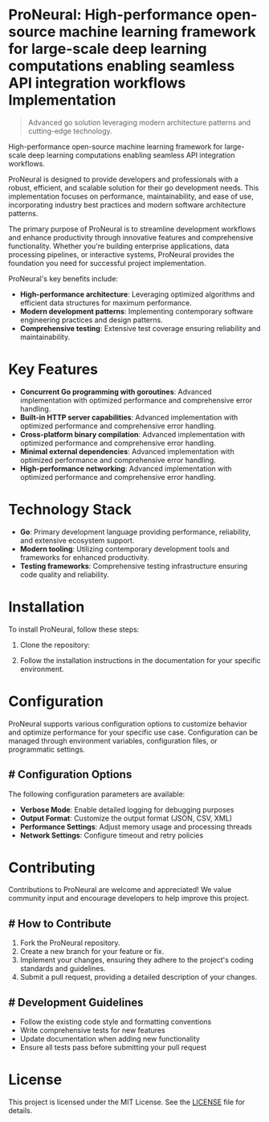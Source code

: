 <!-- fallback_ProNeural_20250802173635_51118 -->

# ProNeural: High-performance open-source machine learning framework for large-scale deep learning computations enabling seamless API integration workflows Implementation
> Advanced go solution leveraging modern architecture patterns and cutting-edge technology.

High-performance open-source machine learning framework for large-scale deep learning computations enabling seamless API integration workflows.

ProNeural is designed to provide developers and professionals with a robust, efficient, and scalable solution for their go development needs. This implementation focuses on performance, maintainability, and ease of use, incorporating industry best practices and modern software architecture patterns.

The primary purpose of ProNeural is to streamline development workflows and enhance productivity through innovative features and comprehensive functionality. Whether you're building enterprise applications, data processing pipelines, or interactive systems, ProNeural provides the foundation you need for successful project implementation.

ProNeural's key benefits include:

* **High-performance architecture**: Leveraging optimized algorithms and efficient data structures for maximum performance.
* **Modern development patterns**: Implementing contemporary software engineering practices and design patterns.
* **Comprehensive testing**: Extensive test coverage ensuring reliability and maintainability.

# Key Features

* **Concurrent Go programming with goroutines**: Advanced implementation with optimized performance and comprehensive error handling.
* **Built-in HTTP server capabilities**: Advanced implementation with optimized performance and comprehensive error handling.
* **Cross-platform binary compilation**: Advanced implementation with optimized performance and comprehensive error handling.
* **Minimal external dependencies**: Advanced implementation with optimized performance and comprehensive error handling.
* **High-performance networking**: Advanced implementation with optimized performance and comprehensive error handling.

# Technology Stack

* **Go**: Primary development language providing performance, reliability, and extensive ecosystem support.
* **Modern tooling**: Utilizing contemporary development tools and frameworks for enhanced productivity.
* **Testing frameworks**: Comprehensive testing infrastructure ensuring code quality and reliability.

# Installation

To install ProNeural, follow these steps:

1. Clone the repository:


2. Follow the installation instructions in the documentation for your specific environment.

# Configuration

ProNeural supports various configuration options to customize behavior and optimize performance for your specific use case. Configuration can be managed through environment variables, configuration files, or programmatic settings.

## # Configuration Options

The following configuration parameters are available:

* **Verbose Mode**: Enable detailed logging for debugging purposes
* **Output Format**: Customize the output format (JSON, CSV, XML)
* **Performance Settings**: Adjust memory usage and processing threads
* **Network Settings**: Configure timeout and retry policies

# Contributing

Contributions to ProNeural are welcome and appreciated! We value community input and encourage developers to help improve this project.

## # How to Contribute

1. Fork the ProNeural repository.
2. Create a new branch for your feature or fix.
3. Implement your changes, ensuring they adhere to the project's coding standards and guidelines.
4. Submit a pull request, providing a detailed description of your changes.

## # Development Guidelines

* Follow the existing code style and formatting conventions
* Write comprehensive tests for new features
* Update documentation when adding new functionality
* Ensure all tests pass before submitting your pull request

# License

This project is licensed under the MIT License. See the [LICENSE](https://github.com/cerenyilmazjinx/ProNeural/blob/main/LICENSE) file for details.
